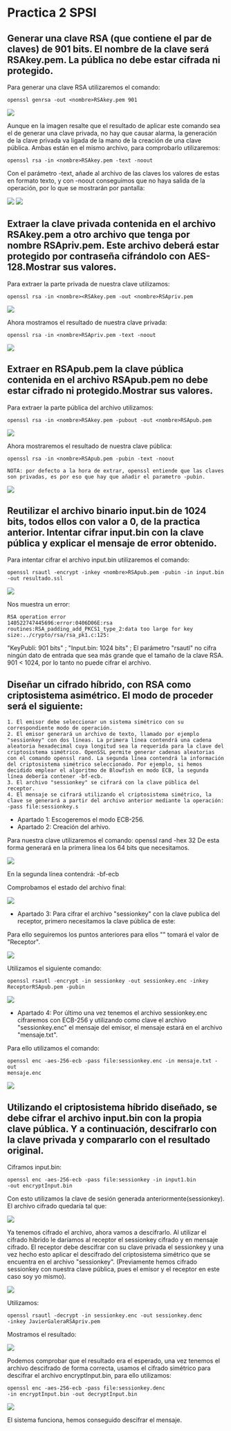 # Practica 2 SPSI

## Generar una clave RSA (que contiene el par de claves) de 901 bits. El nombre de la clave será <nombre>RSAkey.pem. La pública no debe estar cifrada ni protegido.

Para generar una clave RSA utilizaremos el comando:

~~~~
openssl genrsa -out <nombre>RSAkey.pem 901
~~~~

![](./ej1/genRSA.png)

Aunque en la imagen resalte que el resultado de aplicar este comando sea el de generar una clave privada, no hay que causar alarma, la generación de la clave privada va ligada de la mano de la creación de una clave pública. Ambas están en el mismo archivo, para comprobarlo utilizaremos:

~~~~
openssl rsa -in <nombre>RSAkey.pem -text -noout
~~~~

Con el parámetro -text, añade al archivo de las claves los valores de estas en formato texto, y con -noout conseguimos que no haya salida de la operación, por lo que se mostrarán por pantalla:

![](./ej1/textRSA.png)
![](./ej1/textRSA2.png)

## Extraer la clave privada contenida en el archivo <nombre>RSAkey.pem a otro archivo que tenga por nombre <nombre>RSApriv.pem. Este archivo deberá estar protegido por contraseña cifrándolo con AES-128.Mostrar sus valores.

Para extraer la parte privada de nuestra clave utilizamos:

~~~~
openssl rsa -in <nombre><RSAkey.pem -out <nombre>RSApriv.pem
~~~~

![](./ej2/genPriv.png)

Ahora mostramos el resultado de nuestra clave privada:

~~~~
openssl rsa -in <nombre>RSApriv.pem -text -noout
~~~~

![](./ej2/showPriv.png)

## Extraer en <nombre>RSApub.pem la clave pública contenida en el archivo <nombre>RSApub.pem no debe estar cifrado ni protegido.Mostrar sus valores.

Para extraer la parte pública del archivo utilizamos:

~~~~
openssl rsa -in <nombre>RSAkey.pem -pubout -out <nombre>RSApub.pem
~~~~

![](./ej3/extraePub.png)

Ahora mostraremos el resultado de nuestra clave pública:

~~~~
openssl rsa -in <nombre>RSApub.pem -pubin -text -noout

NOTA: por defecto a la hora de extrar, openssl entiende que las claves son privadas, es por eso que hay que añadir el parametro -pubin.
~~~~
![](./ej3/showPub.png)

## Reutilizar el archivo binario input.bin de 1024 bits, todos ellos con valor a 0, de la practica anterior. Intentar cifrar input.bin con la clave pública y explicar el mensaje de error obtenido.

Para intentar cifrar el archivo input.bin utilizaremos el comando:

~~~~
openssl rsautl -encrypt -inkey <nombre>RSApub.pem -pubin -in input.bin -out resultado.ssl
~~~~

![](./ej4/genResult.png)

Nos muestra un error:

~~~~
RSA operation error
140522747445696:error:0406D06E:rsa routines:RSA_padding_add_PKCS1_type_2:data too large for key size:../crypto/rsa/rsa_pk1.c:125:
~~~~

"KeyPubli: 901 bits" ; "Input.bin: 1024 bits" ;
El parámetro "rsautl" no cifra ningún dato de entrada que sea más grande que el tamaño de la clave RSA. 901 < 1024, por lo tanto no puede cifrar el archivo.

## Diseñar un cifrado híbrido, con RSA como criptosistema asimétrico. El modo de proceder será el siguiente:

~~~~
1. El emisor debe seleccionar un sistema simétrico con su correspondiente modo de operación.
2. El emisor generará un archivo de texto, llamado por ejemplo "sessionkey" con dos líneas. La primera línea contendrá una cadena aleatoria hexadecimal cuya longitud sea la requerida para la clave del criptosistema simétrico. OpenSSL permite generar cadenas aleatorias con el comando openssl rand. La segunda línea contendrá la información del criptosistema simétrico seleccionado. Por ejemplo, si hemos decidido emplear el algoritmo de Blowfish en modo ECB, la segunda línea debería contener -bf-ecb.
3. El archivo "sessionkey" se cifrará con la clave pública del receptor.
4. El mensaje se cifrará utilizando el criptosistema simétrico, la clave se generará a partir del archivo anterior mediante la operación:
-pass file:sessionkey.s
~~~~

- Apartado 1: Escogeremos el modo ECB-256.
- Apartado 2: Creación del arhivo.

Para nuestra clave utilizaremos el comando: openssl rand -hex 32
De esta forma generará en la primera línea los 64 bits que necesitamos.

![](./ej5/hex.png)

En la segunda línea contendrá: -bf-ecb

Comprobamos el estado del archivo final:

![](./ej5/showFile.png)

- Apartado 3: Para cifrar el archivo "sessionkey" con la clave publica del receptor, primero necesitamos la clave pública de este:

Para ello seguiremos los puntos anteriores para ellos "<nombre>" tomará el valor de "Receptor".

![](./ej5/Receptor.png)

Utilizamos el siguiente comando:
~~~~
openssl rsautl -encrypt -in sessionkey -out sessionkey.enc -inkey ReceptorRSApub.pem -pubin
~~~~

![](./ej5/encryptPub.png)

- Apartado 4: Por último una vez tenemos el archivo sessionkey.enc cifraremos con ECB-256 y utilizando como clave el archivo "sessionkey.enc" el mensaje del emisor, el mensaje estará en el archivo "mensaje.txt".

Para ello utilizamos el comando:
~~~~
openssl enc -aes-256-ecb -pass file:sessionkey.enc -in mensaje.txt -out
mensaje.enc
~~~~

![](./ej5/encryptMen.png)

## Utilizando el criptosistema híbrido diseñado, se debe cifrar el archivo input.bin con la propia clave pública. Y a continuación, descifrarlo con la clave privada y compararlo con el resultado original.

Ciframos input.bin:
~~~~
openssl enc -aes-256-ecb -pass file:sessionkey -in input1.bin
-out encryptInput.bin
~~~~

Con esto utilizamos la clave de sesión generada anteriormente(sessionkey).
El archivo cifrado quedaría tal que:

![](./ej6/inputEncrypt.png)

Ya tenemos cifrado el archivo, ahora vamos a descifrarlo. Al utilizar el cifrado híbrido le daríamos al receptor el sessionkey cifrado y en mensaje cifrado. El receptor debe descifrar con su clave privada el sessionkey y una vez hecho esto aplicar el descifrado del criptosistema simétrico que se encuentra en el archivo "sessionkey".
(Previamente hemos cifrado sessionkey con nuestra clave pública, pues el emisor y el receptor en este caso soy yo mismo).

![](./ej6/conMiPub.png)

Utilizamos:

~~~~
openssl rsautl -decrypt -in sessionkey.enc -out sessionkey.denc
-inkey JavierGaleraRSApriv.pem
~~~~

Mostramos el resultado:

![](./ej6/resultado.png)

Podemos comprobar que el resultado era el esperado, una vez tenemos el archivo descifrado de forma correcta, usamos el cifrado simétrico para descifrar el archivo encryptInput.bin, para ello utilizamos:

~~~~
openssl enc -aes-256-ecb -pass file:sessionkey.denc
-in encryptInput.bin -out decryptInput.bin
~~~~

![](./ej6/resulFin.png)

El sistema funciona, hemos conseguido descifrar el mensaje.
